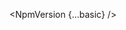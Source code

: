 <script lang="ts">
  import { NpmVersion } from 'svelte-shields'
  import type { NpmVersionPropsType } from 'svelte-shields';
  const basic: NpmVersionPropsType = {
    packageName: 'svelte-shields',
    logo: 'svelte',
    label: 'Svelte Shields',
  }
</script>

<NpmVersion {...basic} />
